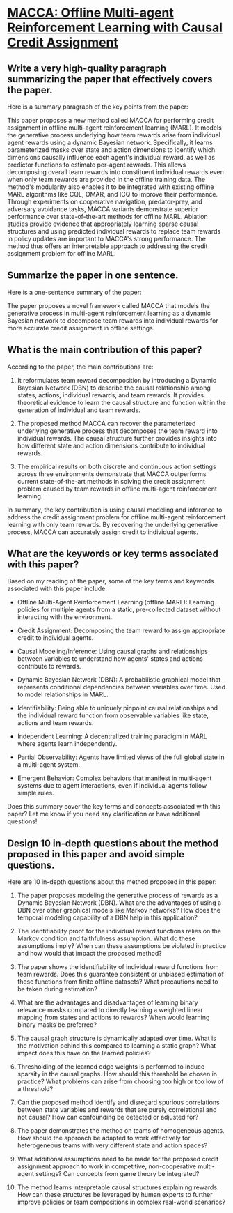 # [MACCA: Offline Multi-agent Reinforcement Learning with Causal Credit   Assignment](https://arxiv.org/abs/2312.03644)

## Write a very high-quality paragraph summarizing the paper that effectively covers the paper.

 Here is a summary paragraph of the key points from the paper:

This paper proposes a new method called MACCA for performing credit assignment in offline multi-agent reinforcement learning (MARL). It models the generative process underlying how team rewards arise from individual agent rewards using a dynamic Bayesian network. Specifically, it learns parameterized masks over state and action dimensions to identify which dimensions causally influence each agent's individual reward, as well as predictor functions to estimate per-agent rewards. This allows decomposing overall team rewards into constituent individual rewards even when only team rewards are provided in the offline training data. The method's modularity also enables it to be integrated with existing offline MARL algorithms like CQL, OMAR, and ICQ to improve their performance. Through experiments on cooperative navigation, predator-prey, and adversary avoidance tasks, MACCA variants demonstrate superior performance over state-of-the-art methods for offline MARL. Ablation studies provide evidence that appropriately learning sparse causal structures and using predicted individual rewards to replace team rewards in policy updates are important to MACCA's strong performance. The method thus offers an interpretable approach to addressing the credit assignment problem for offline MARL.


## Summarize the paper in one sentence.

 Here is a one-sentence summary of the paper:

The paper proposes a novel framework called MACCA that models the generative process in multi-agent reinforcement learning as a dynamic Bayesian network to decompose team rewards into individual rewards for more accurate credit assignment in offline settings.


## What is the main contribution of this paper?

 According to the paper, the main contributions are:

1. It reformulates team reward decomposition by introducing a Dynamic Bayesian Network (DBN) to describe the causal relationship among states, actions, individual rewards, and team rewards. It provides theoretical evidence to learn the causal structure and function within the generation of individual and team rewards.

2. The proposed method MACCA can recover the parameterized underlying generative process that decomposes the team reward into individual rewards. The causal structure further provides insights into how different state and action dimensions contribute to individual rewards. 

3. The empirical results on both discrete and continuous action settings across three environments demonstrate that MACCA outperforms current state-of-the-art methods in solving the credit assignment problem caused by team rewards in offline multi-agent reinforcement learning.

In summary, the key contribution is using causal modeling and inference to address the credit assignment problem for offline multi-agent reinforcement learning with only team rewards. By recovering the underlying generative process, MACCA can accurately assign credit to individual agents.


## What are the keywords or key terms associated with this paper?

 Based on my reading of the paper, some of the key terms and keywords associated with this paper include:

- Offline Multi-Agent Reinforcement Learning (offline MARL): Learning policies for multiple agents from a static, pre-collected dataset without interacting with the environment.

- Credit Assignment: Decomposing the team reward to assign appropriate credit to individual agents. 

- Causal Modeling/Inference: Using causal graphs and relationships between variables to understand how agents' states and actions contribute to rewards.

- Dynamic Bayesian Network (DBN): A probabilistic graphical model that represents conditional dependencies between variables over time. Used to model relationships in MARL. 

- Identifiability: Being able to uniquely pinpoint causal relationships and the individual reward function from observable variables like state, actions and team rewards.

- Independent Learning: A decentralized training paradigm in MARL where agents learn independently.

- Partial Observability: Agents have limited views of the full global state in a multi-agent system.

- Emergent Behavior: Complex behaviors that manifest in multi-agent systems due to agent interactions, even if individual agents follow simple rules.

Does this summary cover the key terms and concepts associated with this paper? Let me know if you need any clarification or have additional questions!


## Design 10 in-depth questions about the method proposed in this paper and avoid simple questions.

 Here are 10 in-depth questions about the method proposed in this paper:

1. The paper proposes modeling the generative process of rewards as a Dynamic Bayesian Network (DBN). What are the advantages of using a DBN over other graphical models like Markov networks? How does the temporal modeling capability of a DBN help in this application?

2. The identifiability proof for the individual reward functions relies on the Markov condition and faithfulness assumption. What do these assumptions imply? When can these assumptions be violated in practice and how would that impact the proposed method? 

3. The paper shows the identifiability of individual reward functions from team rewards. Does this guarantee consistent or unbiased estimation of these functions from finite offline datasets? What precautions need to be taken during estimation?

4. What are the advantages and disadvantages of learning binary relevance masks compared to directly learning a weighted linear mapping from states and actions to rewards? When would learning binary masks be preferred?

5. The causal graph structure is dynamically adapted over time. What is the motivation behind this compared to learning a static graph? What impact does this have on the learned policies?

6. Thresholding of the learned edge weights is performed to induce sparsity in the causal graphs. How should this threshold be chosen in practice? What problems can arise from choosing too high or too low of a threshold?

7. Can the proposed method identify and disregard spurious correlations between state variables and rewards that are purely correlational and not causal? How can confounding be detected or adjusted for?

8. The paper demonstrates the method on teams of homogeneous agents. How should the approach be adapted to work effectively for heterogeneous teams with very different state and action spaces?

9. What additional assumptions need to be made for the proposed credit assignment approach to work in competitive, non-cooperative multi-agent settings? Can concepts from game theory be integrated?

10. The method learns interpretable causal structures explaining rewards. How can these structures be leveraged by human experts to further improve policies or team compositions in complex real-world scenarios?
